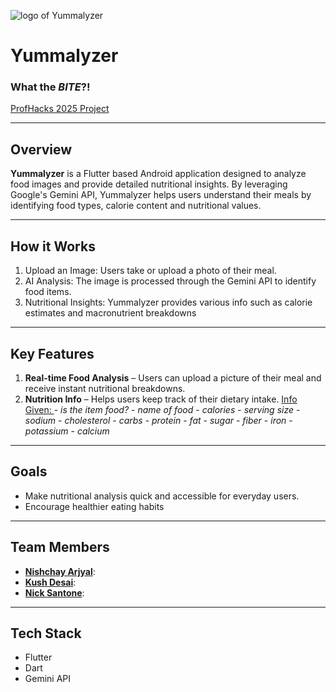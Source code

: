 ![logo of Yummalyzer](https://ibb.co/QFYWmmXp)

# Yummalyzer
### What the ***BITE***?!
[ProfHacks 2025 Project](https://devpost.com/software/yummalyzer-food-analyzer)

---

## Overview
**Yummalyzer** is a Flutter based Android application designed to analyze food images and provide detailed nutritional insights. By leveraging Google's Gemini API, Yummalyzer helps users understand their meals by identifying food types, calorie content and nutritional values.

---

## How it Works

1. Upload an Image: Users take or upload a photo of their meal.
2. AI Analysis: The image is processed through the Gemini API to identify food items.
3. Nutritional Insights: Yummalyzer provides various info such as calorie estimates and macronutrient breakdowns

---

## Key Features
1. **Real-time Food Analysis** – Users can upload a picture of their meal and receive instant nutritional breakdowns.
2. **Nutrition Info** – Helps users keep track of their dietary intake.
            <ins>Info Given:                  </ins>
                  - *is the item food?*
                  - *name of food*
                  - *calories*
                  - *serving size*
                  - *sodium*
                  - *cholesterol*
                  - *carbs*
                  - *protein*
                  - *fat*
                  - *sugar*
                  - *fiber*
                  - *iron*
                  - *potassium*
                  - *calcium*


---

## Goals
* Make nutritional analysis quick and accessible for everyday users.
* Encourage healthier eating habits

---

## Team Members

- **[Nishchay Arjyal](https://www.linkedin.com/in/nishchay-arjyal-0a8064284/)**:
- **[Kush Desai](https://www.linkedin.com/in/kushdd/)**: 
- **[Nick Santone](https://www.linkedin.com/in/nicholas-santone-31b7a3293/)**: 

---

## Tech Stack

- Flutter
- Dart
- Gemini API
